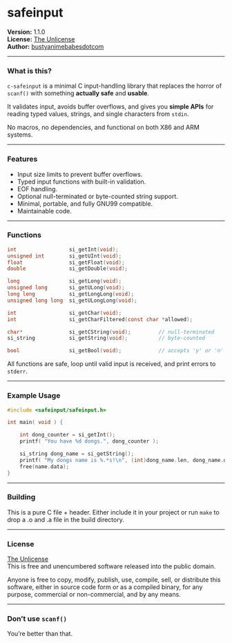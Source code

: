 # safeinput

**Version:** 1.1.0  
**License:** [The Unlicense](https://unlicense.org/)  
**Author:** [bustyanimebabesdotcom](https://github.com/bustyanimebabesdotcom)

---

### What is this?

`c-safeinput` is a minimal C input-handling library that replaces the horror of `scanf()` with something **actually safe** and **usable**.

It validates input, avoids buffer overflows, and gives you **simple APIs** for reading typed values, strings, and single characters from `stdin`.

No macros, no dependencies, and functional on both X86 and ARM systems.

---

### Features

- Input size limits to prevent buffer overflows.
- Typed input functions with built-in validation.
- EOF handling.
- Optional null-terminated or byte-counted string support.
- Minimal, portable, and fully GNU99 compatible.
- Maintainable code.

---

### Functions

```c
int                 si_getInt(void);
unsigned int        si_getUInt(void);
float               si_getFloat(void);
double              si_getDouble(void);

long                si_getLong(void);
unsigned long       si_getULong(void);
long long           si_getLongLong(void);
unsigned long long  si_getULongLong(void);

int                 si_getChar(void);
int                 si_getCharFiltered(const char *allowed);

char*               si_getCString(void);         // null-terminated
si_string           si_getString(void);          // byte-counted

bool                si_getBool(void);            // accepts 'y' or 'n'
```


All functions are safe, loop until valid input is received, and print errors to `stderr`.

---

### Example Usage

```c
#include <safeinput/safeinput.h>

int main( void ) {

    int dong_counter = si_getInt();
    printf( "You have %d dongs.", dong_counter );

    si_string dong_name = si_getString();
    printf( "My dongs name is %.*s!\n", (int)dong_name.len, dong_name.data );
    free(name.data);
}
```

---

### Building

This is a pure C file + header. Either include it in your project or run `make` to drop a .o and .a file in the build directory.

---

### License

[The Unlicense](https://unlicense.org/)  
This is free and unencumbered software released into the public domain.

Anyone is free to copy, modify, publish, use, compile, sell, or
distribute this software, either in source code form or as a compiled
binary, for any purpose, commercial or non-commercial, and by any
means.

---

### Don’t use `scanf()`  
You’re better than that.  

